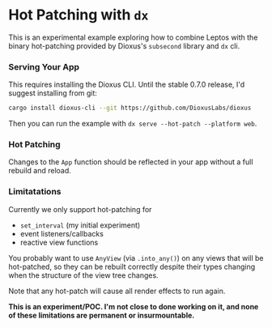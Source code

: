 # Hot Patching with `dx` 

This is an experimental example exploring how to combine Leptos with the binary hot-patching provided by Dioxus's `subsecond` library and `dx` cli.

### Serving Your App

This requires installing the Dioxus CLI. Until the stable 0.7.0 release, I'd suggest installing from git:

```sh
cargo install dioxus-cli --git https://github.com/DioxusLabs/dioxus 
```

Then you can run the example with `dx serve --hot-patch --platform web`.

### Hot Patching

Changes to the `App` function should be reflected in your app without a full rebuild and reload.

### Limitatations

Currently we only support hot-patching for
- `set_interval` (my initial experiment)
- event listeners/callbacks
- reactive view functions

You probably want to use `AnyView` (via `.into_any()`) on any views that will be hot-patched, so they can be rebuilt correctly despite their types changing when the structure of the view tree changes.

Note that any hot-patch will cause all render effects to run again.

**This is an experiment/POC. I'm not close to done working on it, and none of these limitations are permanent or insurmountable.**
